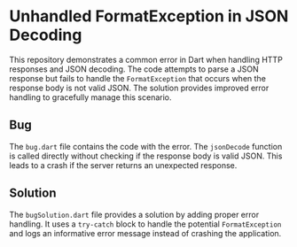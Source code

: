 # Unhandled FormatException in JSON Decoding

This repository demonstrates a common error in Dart when handling HTTP responses and JSON decoding.  The code attempts to parse a JSON response but fails to handle the `FormatException` that occurs when the response body is not valid JSON.  The solution provides improved error handling to gracefully manage this scenario.

## Bug

The `bug.dart` file contains the code with the error.  The `jsonDecode` function is called directly without checking if the response body is valid JSON. This leads to a crash if the server returns an unexpected response.

## Solution

The `bugSolution.dart` file provides a solution by adding proper error handling.  It uses a `try-catch` block to handle the potential `FormatException` and logs an informative error message instead of crashing the application.